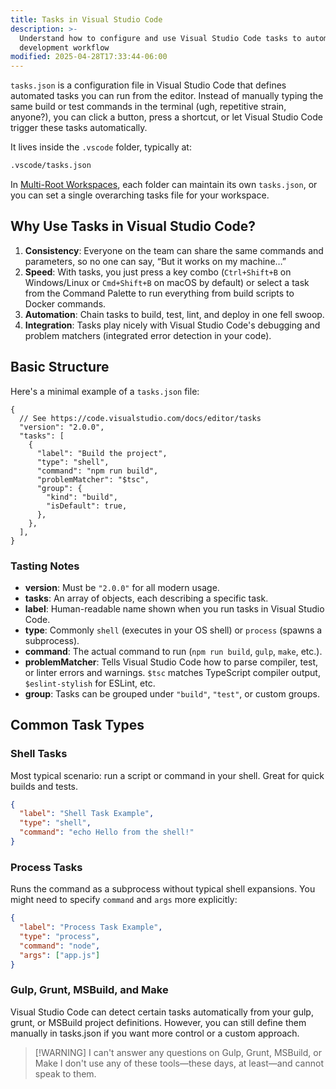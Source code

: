 ```yaml
---
title: Tasks in Visual Studio Code
description: >-
  Understand how to configure and use Visual Studio Code tasks to automate your
  development workflow
modified: 2025-04-28T17:33:44-06:00
---
```


`tasks.json` is a configuration file in Visual Studio Code that defines automated tasks you can run from the editor. Instead of manually typing the same build or test commands in the terminal (ugh, repetitive strain, anyone?), you can click a button, press a shortcut, or let Visual Studio Code trigger these tasks automatically.

It lives inside the `.vscode` folder, typically at:

```sh
.vscode/tasks.json
```

In [Multi-Root Workspaces](multi-root-workspaces.md), each folder can maintain its own `tasks.json`, or you can set a single overarching tasks file for your workspace.

## Why Use Tasks in Visual Studio Code?

1. **Consistency**: Everyone on the team can share the same commands and parameters, so no one can say, “But it works on my machine…”
2. **Speed**: With tasks, you just press a key combo (`Ctrl+Shift+B` on Windows/Linux or `Cmd+Shift+B` on macOS by default) or select a task from the Command Palette to run everything from build scripts to Docker commands.
3. **Automation**: Chain tasks to build, test, lint, and deploy in one fell swoop.
4. **Integration**: Tasks play nicely with Visual Studio Code's debugging and problem matchers (integrated error detection in your code).

## Basic Structure

Here's a minimal example of a `tasks.json` file:

```jsonc
{
  // See https://code.visualstudio.com/docs/editor/tasks
  "version": "2.0.0",
  "tasks": [
    {
      "label": "Build the project",
      "type": "shell",
      "command": "npm run build",
      "problemMatcher": "$tsc",
      "group": {
        "kind": "build",
        "isDefault": true,
      },
    },
  ],
}
```

### Tasting Notes

- **version**: Must be `"2.0.0"` for all modern usage.
- **tasks**: An array of objects, each describing a specific task.
- **label**: Human-readable name shown when you run tasks in Visual Studio Code.
- **type**: Commonly `shell` (executes in your OS shell) or `process` (spawns a subprocess).
- **command**: The actual command to run (`npm run build`, `gulp`, `make`, etc.).
- **problemMatcher**: Tells Visual Studio Code how to parse compiler, test, or linter errors and warnings. `$tsc` matches TypeScript compiler output, `$eslint-stylish` for ESLint, etc.
- **group**: Tasks can be grouped under `"build"`, `"test"`, or custom groups.

## Common Task Types

### Shell Tasks

Most typical scenario: run a script or command in your shell. Great for quick builds and tests.

```json
{
  "label": "Shell Task Example",
  "type": "shell",
  "command": "echo Hello from the shell!"
}
```

### Process Tasks

Runs the command as a subprocess without typical shell expansions. You might need to specify `command` and `args` more explicitly:

```json
{
  "label": "Process Task Example",
  "type": "process",
  "command": "node",
  "args": ["app.js"]
}
```

### Gulp, Grunt, MSBuild, and Make

Visual Studio Code can detect certain tasks automatically from your gulp, grunt, or MSBuild project definitions. However, you can still define them manually in tasks.json if you want more control or a custom approach.

> [!WARNING] I can't answer any questions on Gulp, Grunt, MSBuild, or Make
> I don't use any of these tools—these days, at least—and cannot speak to them.
